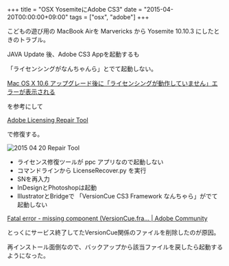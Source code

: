 +++
title = "OSX YosemiteにAdobe CS3"
date = "2015-04-20T00:00:00+09:00"
tags = ["osx", "adobe"]
+++

こどもの遊び用の MacBook Airを Marvericks から Yosemite 10.10.3 にしたときのトラブル。

JAVA Update 後、Adobe CS3 Appを起動するも

「ライセンシングがなんちゃんら」とでて起動しない。

[Mac OS X 10\.6 アップグレード後に「ライセンシングが動作していません」エラーが表示される](https://helpx.adobe.com/jp/x-productkb/global/236044.html)

を参考にして

[Adobe Licensing Repair Tool](http://www.adobe.com/jp/support/contact/licensing.html)

で修復する。

![2015 04 20 Repair Tool](/images/2015-04-20-repair-tool.png)

- ライセンス修復ツールが ppc アプリなので起動しない
- コマンドラインから LicenseRecover.py を実行
- SNを再入力
- InDesignとPhotoshopは起動
- IllustratorとBridgeで 「VersionCue CS3 Framework なんちゃら」がでて起動しない

[Fatal error \- missing component \(VersionCue\.fra\.\.\. \| Adobe Community](https://forums.adobe.com/thread/425803)

とっくにサービス終了してたVersionCue関係のファイルを削除したのが原因。

再インストール面倒なので、バックアップから該当ファイルを戻したら起動するようになった。